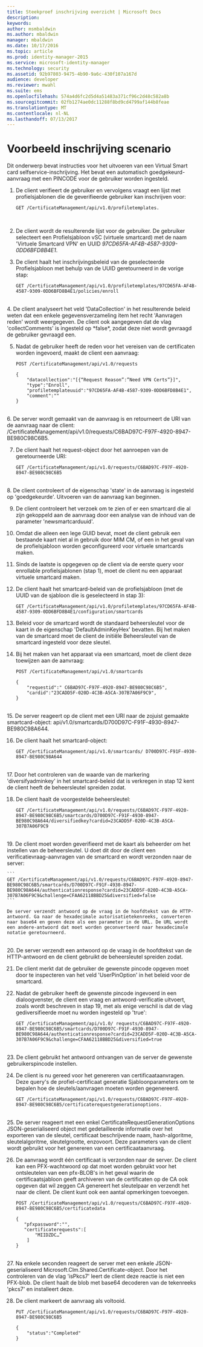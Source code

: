 ```yaml
---
title: Steekproef inschrijving overzicht | Microsoft Docs
description: 
keywords: 
author: msmbaldwin
ms.author: mbaldwin
manager: mbaldwin
ms.date: 10/17/2016
ms.topic: article
ms.prod: identity-manager-2015
ms.service: microsoft-identity-manager
ms.technology: security
ms.assetid: 92b97803-9475-4b90-9a6c-430f107a167d
audience: developer
ms.reviewer: mwahl
ms.suite: ems
ms.openlocfilehash: 574a4d6fc2d5d4a51483a371cf96c2d48c582a8b
ms.sourcegitcommit: 02fb1274ae0dc11288f8bd9cd4799af144b8feae
ms.translationtype: MT
ms.contentlocale: nl-NL
ms.lasthandoff: 07/13/2017
---
```

# <a name="sample-enrollment-walkthrough"></a>Voorbeeld inschrijving scenario
Dit onderwerp bevat instructies voor het uitvoeren van een Virtual Smart card selfservice-inschrijving. Het bevat een automatisch goedgekeurd-aanvraag met een PINCODE voor de gebruiker worden ingesteld.
1.  De client verifieert de gebruiker en vervolgens vraagt een lijst met profielsjablonen die de geverifieerde gebruiker kan inschrijven voor:

    ```
    GET /CertificateManagement/api/v1.0/profiletemplates.
    ```
    <br/>
2.  De client wordt de resulterende lijst voor de gebruiker. De gebruiker selecteert een Profielsjabloon vSC (virtuele smartcard) met de naam 'Virtuele Smartcard VPN' en UUID *97CD65FA-AF4B-4587-9309-0DD6BFD8B4E1*.

3.  De client haalt het inschrijvingsbeleid van de geselecteerde Profielsjabloon met behulp van de UUID geretourneerd in de vorige stap:

    ```
    GET /CertificateManagement/api/v1.0/profiletemplates/97CD65FA-AF4B-4587-9309-0DD6BFD8B4E1/policies/enroll
    ```
 <br/>   
4.  De client analyseert het veld 'DataCollection' in het resulterende beleid weten dat een enkele gegevensverzameling item het recht 'Aanvragen reden' wordt weergegeven. De client ook aangegeven dat de vlag 'collectComments' is ingesteld op *false*, zodat deze niet wordt gevraagd de gebruiker gevraagd een.

5.  Nadat de gebruiker heeft de reden voor het vereisen van de certificaten worden ingevoerd, maakt de client een aanvraag:

    ```
    POST /CertificateManagement/api/v1.0/requests

    {
        "datacollection":"[{“Request Reason”:”Need VPN Certs”}]",
        "type":"Enroll",
        "profiletemplateuuid":"97CD65FA-AF4B-4587-9309-0DD6BFD8B4E1",
        "comment":""
    }
    ```
<br/>
6.  De server wordt gemaakt van de aanvraag is en retourneert de URI van de aanvraag naar de client: /CertificateManagement/api/v1.0/requests/C6BAD97C-F97F-4920-8947-BE980C98C6B5.

7.  De client haalt het request-object door het aanroepen van de geretourneerde URI:

    ```
    GET /CertificateManagement/api/v1.0/requests/C6BAD97C-F97F-4920-8947-BE980C98C6B5
    ```
<br/>
8.  De client controleert of de eigenschap 'state' in de aanvraag is ingesteld op 'goedgekeurde'. Uitvoeren van de aanvraag kan beginnen.

9.  De client controleert het verzoek om te zien of er een smartcard die al zijn gekoppeld aan de aanvraag door een analyse van de inhoud van de parameter 'newsmartcarduuid'.

10. Omdat die alleen een lege GUID bevat, moet de client gebruik een bestaande kaart niet al in gebruik door MIM CM, of een in het geval van de profielsjabloon worden geconfigureerd voor virtuele smartcards maken.

11. Sinds de laatste is opgegeven op de client via de eerste query voor enrollable profielsjablonen (stap 1), moet de client nu een apparaat virtuele smartcard maken.

12. De client haalt het smartcard-beleid van de profielsjabloon (met de UUID van de sjabloon die is geselecteerd in stap 3):

    ```
    GET /CertificateManagement/api/v1.0/profiletemplates/97CD65FA-AF4B-4587-9309-0DD6BFD8B4E1/configuration/smartcards
    ```
13. Beleid voor de smartcard wordt de standaard beheersleutel voor de kaart in de eigenschap 'DefaultAdminKeyHex' bevatten. Bij het maken van de smartcard moet de client de initiële Beheersleutel van de smartcard ingesteld voor deze sleutel.  

14. Bij het maken van het apparaat via een smartcard, moet de client deze toewijzen aan de aanvraag:

    ```
    POST /CertificateManagement/api/v1.0/smartcards

    {
        "requestid":" C6BAD97C-F97F-4920-8947-BE980C98C6B5",
        "cardid":"23CADD5F-020D-4C3B-A5CA-307B7A06F9C9",
    }
    ```
<br/>
15. De server reageert op de client met een URI naar de zojuist gemaakte smartcard-object: api/v1.0/smartcards/D700D97C-F91F-4930-8947-BE980C98A644.

16. De client haalt het smartcard-object:

    ```
    GET /CertificateManagement/api/v1.0/smartcards/ D700D97C-F91F-4930-8947-BE980C98A644
    ```
<br/>
17. Door het controleren van de waarde van de markering 'diversifyadminkey' in het smartcard-beleid dat is verkregen in stap 12 kent de client heeft de beheersleutel spreiden zodat.

18. De client haalt de voorgestelde beheersleutel:

    ```
    GET /CertificateManagement/api/v1.0/requests/C6BAD97C-F97F-4920-8947-BE980C98C6B5/smartcards/D700D97C-F91F-4930-8947-BE980C98A644/diversifiedkey?cardid=23CADD5F-020D-4C3B-A5CA-307B7A06F9C9
    ```
<br/>
19. De client moet worden geverifieerd met de kaart als beheerder om het instellen van de beheersleutel. U doet dit door de client een verificatievraag-aanvragen van de smartcard en wordt verzonden naar de server:

    ```
    GET /CertificateManagement/api/v1.0/requests/C6BAD97C-F97F-4920-8947-BE980C98C6B5/smartcards/D700D97C-F91F-4930-8947-BE980C98A644/authenticationresponse?cardid=23CADD5F-020D-4C3B-A5CA-307B7A06F9C9&challenge=CFAA62118BBD25&diversified=false
    ```

    De server verzendt antwoord op de vraag in de hoofdtekst van de HTTP-antwoord. Ga naar de hexadecimale autorisatietekenreeks, converteren naar base64 en geven deze als een parameter in de URL. De URL wordt een andere-antwoord dat moet worden geconverteerd naar hexadecimale notatie geretourneerd.
<br/>
20. De server verzendt een antwoord op de vraag in de hoofdtekst van de HTTP-antwoord en de client gebruikt de beheersleutel spreiden zodat.

21. De client merkt dat de gebruiker de gewenste pincode opgeven moet door te inspecteren van het veld 'UserPinOption' in het beleid voor de smartcard.

22. Nadat de gebruiker heeft de gewenste pincode ingevoerd in een dialoogvenster, de client een vraag en antwoord-verificatie uitvoert, zoals wordt beschreven in stap 19, met als enige verschil is dat de vlag gediversifieerde moet nu worden ingesteld op 'true':

    ```
    GET /CertificateManagement/api/v1.0/ requests/C6BAD97C-F97F-4920-8947-BE980C98C6B5/smartcards/D700D97C-F91F-4930-8947-BE980C98A644/authenticationresponse?cardid=23CADD5F-020D-4C3B-A5CA-307B7A06F9C9&challenge=CFAA62118BBD25&diversified=true
    ```
<br/>
23. De client gebruikt het antwoord ontvangen van de server de gewenste gebruikerspincode instellen.

24. De client is nu gereed voor het genereren van certificaataanvragen. Deze query's de profiel-certificaat generatie Sjabloonparameters om te bepalen hoe de sleutels/aanvragen moeten worden gegenereerd.

    ```
    GET /CertificateManagement/api/v1.0/requests/C6BAD97C-F97F-4920-8947-BE980C98C6B5/certificaterequestgenerationoptions.
    ```
<br/>
25. De server reageert met een enkel CertificateRequestGenerationOptions JSON-geserialiseerd object met gedetailleerde informatie over het exporteren van de sleutel, certificaat beschrijvende naam, hash-algoritme, sleutelalgoritme, sleutelgrootte, enzovoort. Deze parameters van de client wordt gebruikt voor het genereren van een certificaataanvraag.

26. De aanvraag wordt één certificaat is verzonden naar de server. De client kan een PFX-wachtwoord op dat moet worden gebruikt voor het ontsleutelen van een pfx-BLOB's in het geval waarin de certificaatsjabloon geeft archiveren van de certificaten op de CA ook opgeven dat wil zeggen CA genereert het sleutelpaar en verzendt het naar de client. De client kunt ook een aantal opmerkingen toevoegen.

    ```
    POST /CertificateManagement/api/v1.0/requests/C6BAD97C-F97F-4920-8947-BE980C98C6B5/certificatedata

    {
       "pfxpassword":"",
       "certificaterequests":[
           "MIIDZDC…”
        ]
    }   
    ```
<br/>
27. Na enkele seconden reageert de server met een enkele JSON-geserialiseerd Microsoft.Clm.Shared.Certificate-object. Door het controleren van de vlag 'isPkcs7' leert de client deze reactie is niet een PFX-blob. De client haalt de blob met base64 decoderen van de tekenreeks 'pkcs7' en installeert deze.

28. De client markeert de aanvraag als voltooid.

    ```
    PUT /CertificateManagement/api/v1.0/requests/C6BAD97C-F97F-4920-8947-BE980C98C6B5

    {
        "status":"Completed"
    }
    ```
